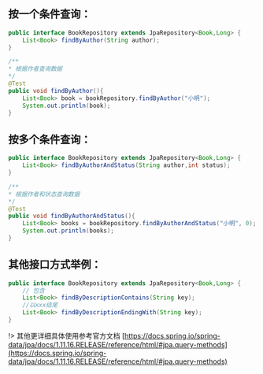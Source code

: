 ## 按一个条件查询：
```java
public interface BookRepository extends JpaRepository<Book,Long> {
    List<Book> findByAuthor(String author);
}
```
```java
/**
* 根据作者查询数据
*/
@Test
public void findByAuthor(){
    List<Book> book = bookRepository.findByAuthor("小明");
    System.out.println(book);
}

```

## 按多个条件查询：
```java
public interface BookRepository extends JpaRepository<Book,Long> {
    List<Book> findByAuthorAndStatus(String author,int status);
}
```
```java
/**
* 根据作者和状态查询数据
*/
@Test
public void findByAuthorAndStatus(){
    List<Book> books = bookRepository.findByAuthorAndStatus("小明", 0);
    System.out.println(books);
}
```

## 其他接口方式举例：
```java
public interface BookRepository extends JpaRepository<Book,Long> {
    // 包含
    List<Book> findByDescriptionContains(String key);
    //以xxx结尾
    List<Book> findByDescriptionEndingWith(String key);
}
```

!> 其他更详细具体使用参考官方文档 
[https://docs.spring.io/spring-data/jpa/docs/1.11.16.RELEASE/reference/html/#jpa.query-methods](https://docs.spring.io/spring-data/jpa/docs/1.11.16.RELEASE/reference/html/#jpa.query-methods)



